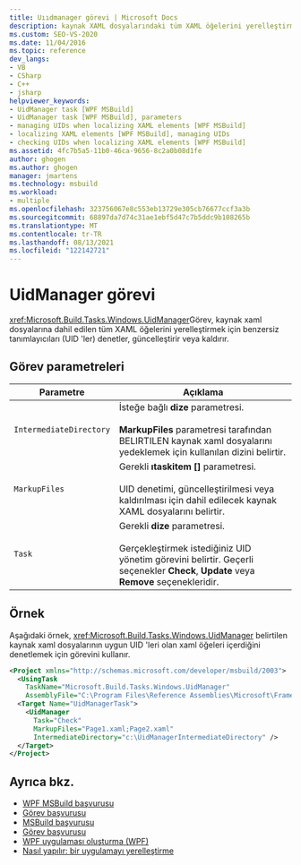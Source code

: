 ```yaml
---
title: Uııdmanager görevi | Microsoft Docs
description: kaynak XAML dosyalarındaki tüm XAML öğelerini yerelleştirmek için MSBuild uımanager görevinin benzersiz tanımlayıcıları (uıd 'ler) nasıl denetleyeceğini, güncelleştirdiğini veya kaldırmadığını öğrenin.
ms.custom: SEO-VS-2020
ms.date: 11/04/2016
ms.topic: reference
dev_langs:
- VB
- CSharp
- C++
- jsharp
helpviewer_keywords:
- UidManager task [WPF MSBuild]
- UidManager task [WPF MSBuild], parameters
- managing UIDs when localizing XAML elements [WPF MSBuild]
- localizing XAML elements [WPF MSBuild], managing UIDs
- checking UIDs when localizing XAML elements [WPF MSBuild]
ms.assetid: 4fc7b5a5-11b0-46ca-9656-8c2a0b08d1fe
author: ghogen
ms.author: ghogen
manager: jmartens
ms.technology: msbuild
ms.workload:
- multiple
ms.openlocfilehash: 323756067e8c553eb13729e305cb76677ccf3a3b
ms.sourcegitcommit: 68897da7d74c31ae1ebf5d47c7b5ddc9b108265b
ms.translationtype: MT
ms.contentlocale: tr-TR
ms.lasthandoff: 08/13/2021
ms.locfileid: "122142721"
---
```

# <a name="uidmanager-task"></a>UidManager görevi

<xref:Microsoft.Build.Tasks.Windows.UidManager>Görev, kaynak xaml dosyalarına dahil edilen tüm XAML öğelerini yerelleştirmek için benzersiz tanımlayıcıları (UID 'ler) denetler, güncelleştirir veya kaldırır.

## <a name="task-parameters"></a>Görev parametreleri

| Parametre | Açıklama |
|-------------------------| - |
| `IntermediateDirectory` | İsteğe bağlı **dize** parametresi.<br /><br /> **MarkupFiles** parametresi tarafından BELIRTILEN kaynak xaml dosyalarını yedeklemek için kullanılan dizini belirtir. |
| `MarkupFiles` | Gerekli **ıtaskitem []** parametresi.<br /><br /> UID denetimi, güncelleştirilmesi veya kaldırılması için dahil edilecek kaynak XAML dosyalarını belirtir. |
| `Task` | Gerekli **dize** parametresi.<br /><br /> Gerçekleştirmek istediğiniz UID yönetim görevini belirtir. Geçerli seçenekler **Check**, **Update** veya **Remove** seçenekleridir. |

## <a name="example"></a>Örnek

 Aşağıdaki örnek, <xref:Microsoft.Build.Tasks.Windows.UidManager> belirtilen kaynak xaml dosyalarının uygun UID 'leri olan xaml öğeleri içerdiğini denetlemek için görevini kullanır.

```xml
<Project xmlns="http://schemas.microsoft.com/developer/msbuild/2003">
  <UsingTask
    TaskName="Microsoft.Build.Tasks.Windows.UidManager"
    AssemblyFile="C:\Program Files\Reference Assemblies\Microsoft\Framework\v3.0\PresentationBuildTasks.dll" />
  <Target Name="UidManagerTask">
    <UidManager
      Task="Check"
      MarkupFiles="Page1.xaml;Page2.xaml"
      IntermediateDirectory="c:\UidManagerIntermediateDirectory" />
  </Target>
</Project>
```

## <a name="see-also"></a>Ayrıca bkz.

- [WPF MSBuild başvurusu](../msbuild/wpf-msbuild-reference.md)
- [Görev başvurusu](../msbuild/wpf-msbuild-task-reference.md)
- [MSBuild başvurusu](../msbuild/msbuild-reference.md)
- [Görev başvurusu](../msbuild/msbuild-task-reference.md)
- [WPF uygulaması oluşturma (WPF)](/dotnet/framework/wpf/app-development/building-a-wpf-application-wpf)
- [Nasıl yapılır: bir uygulamayı yerelleştirme](/dotnet/framework/wpf/advanced/how-to-localize-an-application)